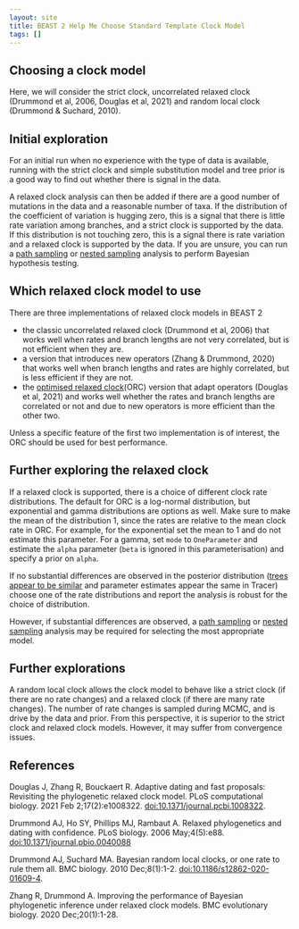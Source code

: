 ```yaml
---
layout: site
title: BEAST 2 Help Me Choose Standard Template Clock Model
tags: []
---
```


## Choosing a clock model

Here, we will consider the strict clock, uncorrelated relaxed clock (Drummond et al, 2006, Douglas et al, 2021) and random local clock (Drummond & Suchard, 2010).

## Initial exploration

For an initial run when no experience with the type of data is available, running with the strict clock and simple substitution model and tree prior is a good way to find out whether there is signal in the data.

A relaxed clock analysis can then be added if there are a good number of mutations in the data and a reasonable number of taxa. 
If the distribution of the coefficient of variation is hugging zero, this is a signal that there is little rate variation among branches, and a strict clock is supported by the data.
If this distribution is not touching zero, this is a signal there is rate variation and a relaxed clock is supported by the data.
If you are unsure, you can run a [path sampling](https://github.com/BEAST2-Dev/model-selection) or [nested sampling](https://github.com/BEAST2-Dev/nested-sampling) analysis to perform Bayesian hypothesis testing.

## Which relaxed clock model to use

There are three implementations of relaxed clock models in BEAST 2

* the classic uncorrelated relaxed clock (Drummond et al, 2006) that works well when rates and branch lengths are not very correlated, but is not efficient when they are.
* a version that introduces new operators (Zhang & Drummond, 2020) that works well when branch lengths and rates are highly correlated, but is less efficient if they are not.
* the [optimised relaxed clock](https://github.com/jordandouglas/ORC)(ORC) version that adapt operators (Douglas et al, 2021) and works well whether the rates and branch lengths are correlated or not and due to new operators is more efficient than the other two.

Unless a specific feature of the first two implementation is of interest, the ORC should be used for best performance.

## Further exploring the relaxed clock

If a relaxed clock is supported, there is a choice of different clock rate distributions. The default for ORC is a log-normal distribution, but exponential and gamma distributions are options as well. 
Make sure to make the mean of the distribution 1, since the rates are relative to the mean clock rate in ORC.
For example, for the exponential set the mean to 1 and do not estimate this parameter.
For a gamma, set `mode` to `OneParameter` and estimate the `alpha` parameter (`beta` is ignored in this parameterisation) and specify a prior on `alpha`.

If no substantial differences are observed in the posterior distribution ([trees appear to be similar](https://www.beast2.org/2020/04/20/comparing-tree-sets.html) and parameter estimates appear the same in Tracer) choose one of the rate distributions and report the analysis is robust for the choice of distribution.

However, if substantial differences are observed, a [path sampling](https://github.com/BEAST2-Dev/model-selection) or [nested sampling](https://github.com/BEAST2-Dev/nested-sampling) analysis may be required for selecting the most appropriate model.

## Further explorations

A random local clock allows the clock model to behave like a strict clock (if there are no rate changes) and a relaxed clock (if there are many rate changes).
The number of rate changes is sampled during MCMC, and is drive by the data and prior.
From this perspective, it is superior to the strict clock and relaxed clock models.
However, it may suffer from convergence issues.



## References

Douglas J, Zhang R, Bouckaert R. Adaptive dating and fast proposals: Revisiting the phylogenetic relaxed clock model. PLoS computational biology. 2021 Feb 2;17(2):e1008322. <a href="https://doi.org/10.1371/journal.pcbi.1008322">doi:10.1371/journal.pcbi.1008322</a>.

Drummond AJ, Ho SY, Phillips MJ, Rambaut A. Relaxed phylogenetics and dating with confidence. PLoS biology. 2006 May;4(5):e88. <a href="https://doi.org/10.1371/journal.pbio.0040088">doi:10.1371/journal.pbio.0040088</a>

Drummond AJ, Suchard MA. Bayesian random local clocks, or one rate to rule them all. BMC biology. 2010 Dec;8(1):1-2. <a href="https://doi.org/10.1186/s12862-020-01609-4">doi:10.1186/s12862-020-01609-4</a>.

Zhang R, Drummond A. Improving the performance of Bayesian phylogenetic inference under relaxed clock models. BMC evolutionary biology. 2020 Dec;20(1):1-28.